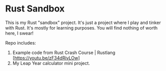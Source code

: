 # Rust Sandbox

This is my Rust "sandbox" project. It's just a project where I play and tinker with Rust. It's mostly for learning purposes. You will find nothing of worth here, I swear!

Repo includes:
1. Example code from Rust Crash Course | Rustlang [https://youtu.be/zF34dRivLOw]
2. My Leap Year calculator mini project.